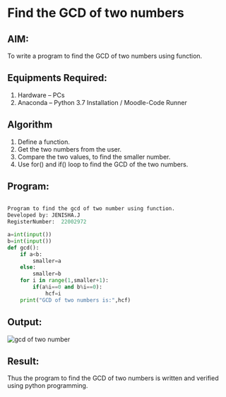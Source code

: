 # Find the GCD of two numbers

## AIM:
To write a program to find the GCD of two numbers using function.

## Equipments Required:
1. Hardware – PCs
2. Anaconda – Python 3.7 Installation / Moodle-Code Runner

## Algorithm
1. Define a function.
2. Get the two numbers from the user.
3. Compare the two values, to find the smaller number.
4. Use for() and if() loop to find the GCD of the two numbers.

## Program:
```python

Program to find the gcd of two number using function.
Developed by: JENISHA.J
RegisterNumber:  22002972

a=int(input())
b=int(input())
def gcd():
    if a<b:
        smaller=a
    else:
        smaller=b
    for i in range(1,smaller+1):
        if(a%i==0 and b%i==0):
            hcf=i
    print("GCD of two numbers is:",hcf)

```

## Output:
![gcd of two number](gcd.png)


## Result:
Thus the program to find the GCD of two numbers is written and verified using python programming.
